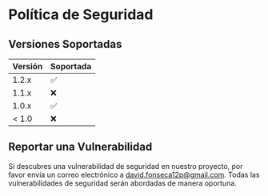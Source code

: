 # Política de Seguridad

## Versiones Soportadas

| Versión | Soportada           |
| ------- | ------------------- |
| 1.2.x   | :white_check_mark:  |
| 1.1.x   | :x:                 |
| 1.0.x   | :white_check_mark:  |
| < 1.0   | :x:                 |

## Reportar una Vulnerabilidad

Si descubres una vulnerabilidad de seguridad en nuestro proyecto, por favor envía un correo electrónico a [david.fonseca12p@gmail.com](mailto:david.fonseca12p@gmail.com). Todas las vulnerabilidades de seguridad serán abordadas de manera oportuna.

